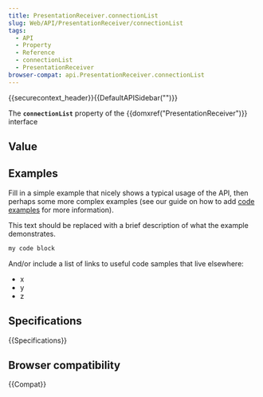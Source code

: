 ```yaml
---
title: PresentationReceiver.connectionList
slug: Web/API/PresentationReceiver/connectionList
tags:
  - API
  - Property
  - Reference
  - connectionList
  - PresentationReceiver
browser-compat: api.PresentationReceiver.connectionList
---
```

{{securecontext_header}}{{DefaultAPISidebar("")}}

The **`connectionList`** property of the {{domxref("PresentationReceiver")}} interface 

## Value



## Examples

Fill in a simple example that nicely shows a typical usage of the API, then perhaps some more complex examples (see our guide on how to add [code examples](/en-US/docs/MDN/Contribute/Structures/Code_examples) for more information).

This text should be replaced with a brief description of what the example demonstrates.

```js
my code block
```

And/or include a list of links to useful code samples that live elsewhere:

*   x
*   y
*   z

## Specifications

{{Specifications}}

## Browser compatibility

{{Compat}}


